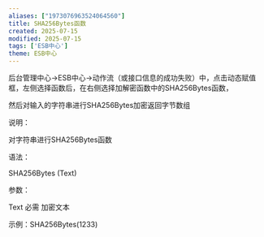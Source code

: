 ```yaml
---
aliases: ["1973076963524064560"]
title: SHA256Bytes函数
created: 2025-07-15
modified: 2025-07-15
tags: ['ESB中心']
theme: ESB中心
---
```


后台管理中心->ESB中心->动作流（或接口信息的成功失败）中，点击动态赋值框，左侧选择函数后，在右侧选择加解密函数中的SHA256Bytes函数，

然后对输入的字符串进行SHA256Bytes加密返回字节数组

说明：

对字符串进行SHA256Bytes函数

语法：

SHA256Bytes (Text)

参数：

Text 必需 加密文本

示例：SHA256Bytes(1233)